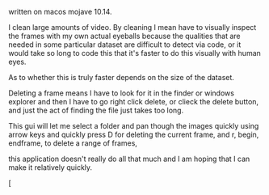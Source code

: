 written on macos mojave 10.14. 

I clean large amounts of video. By cleaning I mean have to visually inspect the frames with my own actual eyeballs because the qualities that are needed in some particular dataset are difficult to detect via code, or it would take so long to code this that it's faster to do this visually with human eyes.

As to whether this is truly faster depends on the size of the dataset. 

Deleting a frame means I have to look for it in the finder or windows explorer and then I have to go right click delete, or clieck the delete button, and just the act of finding the file just takes too long. 

This gui will let me select a folder and pan though the images quickly using arrow keys and quickly press D for deleting the current frame, and r, begin, endframe, to delete a range of frames, 

this application doesn't really do all that much and I am hoping that I can make it relatively quickly. 

[
